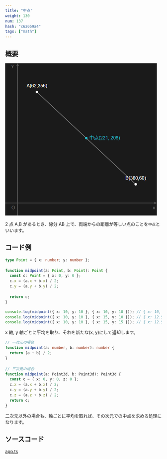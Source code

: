 ```yaml
---
title: "中点"
weight: 130
num: 137
hash: "c62059a4"
tags: ["math"]
---
```


## 概要

![](./static/images/c62059a4/0.png)

2 点 A,B があるとき、線分 AB 上で、両端からの距離が等しい点のことを`中点`といいます。

## コード例

```typescript
type Point = { x: number; y: number };

function midpoint(a: Point, b: Point): Point {
  const c: Point = { x: 0, y: 0 };
  c.x = (a.x + b.x) / 2;
  c.y = (a.y + b.y) / 2;

  return c;
}
```

```typescript
console.log(midpoint({ x: 10, y: 10 }, { x: 10, y: 10 })); // { x: 10, y: 10 }
console.log(midpoint({ x: 10, y: 10 }, { x: 15, y: 10 })); // { x: 12.5, y: 10 }
console.log(midpoint({ x: 10, y: 10 }, { x: 15, y: 15 })); // { x: 12.5, y: 12.5 }
```

x 軸, y 軸ごとに平均を取り、それを新たな(x, y)にして返却します。

```typescript
// 一次元の場合
function midpoint(a: number, b: number): number {
  return (a + b) / 2;
}

// 三次元の場合
function midpoint(a: Point3d, b: Point3d): Point3d {
  const c = { x: 0, y: 0, z: 0 };
  c.x = (a.x + b.x) / 2;
  c.y = (a.y + b.y) / 2;
  c.z = (a.z + b.z) / 2;
  return c;
}
```

二次元以外の場合も、軸ごとに平均を取れば、その次元での中点を求める処理になります。

## ソースコード

[app.ts](./static/code/c62059a4/app.ts)
